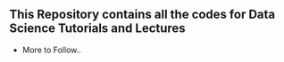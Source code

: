 ## This Repository contains all the codes for Data Science Tutorials and Lectures

* More to Follow..